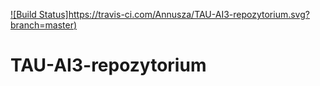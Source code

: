 
[![Build Status]https://travis-ci.com/Annusza/TAU-AI3-repozytorium.svg?branch=master)](https://travis-ci.com/Annusza/TAU-AI3-repozytorium)
# TAU-AI3-repozytorium